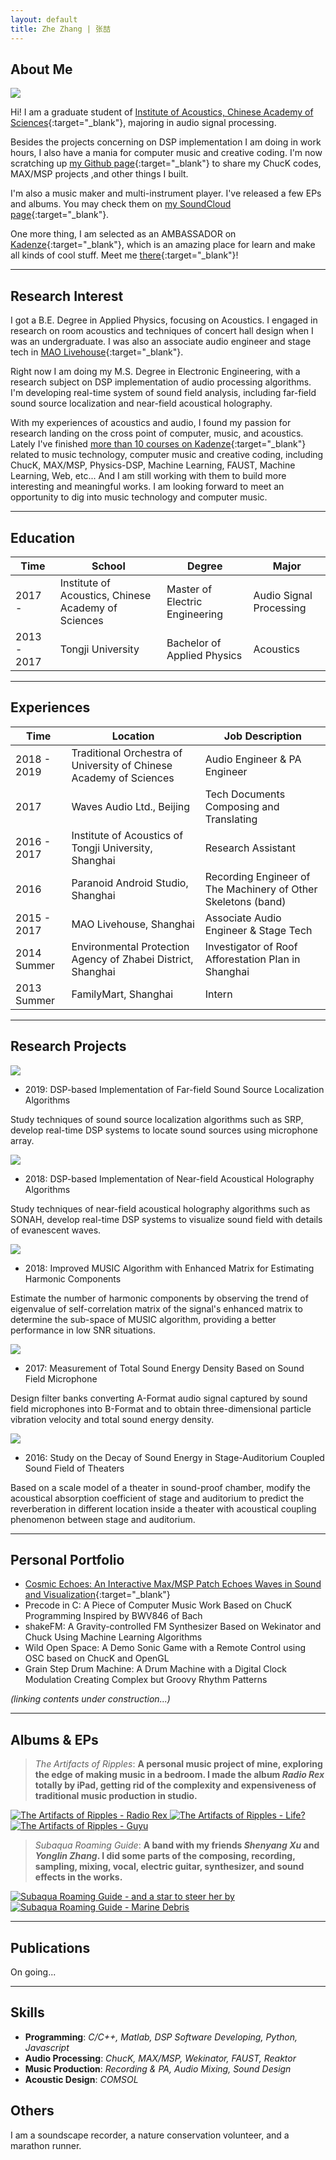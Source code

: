 ```yaml
---
layout: default
title: Zhe Zhang | 张喆
---
```


## About Me

<img class="profile-picture" src="homer.jpg">

Hi! I am a graduate student of [Institute of Acoustics, Chinese Academy of Sciences](http://english.ioa.cas.cn/){:target="_blank"}, majoring in audio signal processing.

Besides the projects concerning on DSP implementation I am doing in work hours, I also have a mania for computer music and creative coding. I'm now scratching up [my Github page](https://github.com/Paranoid2droid){:target="_blank"} to share my ChucK codes, MAX/MSP projects ,and other things I built.

I'm also a music maker and multi-instrument player. I've released a few EPs and albums. You may check them on [my SoundCloud page](https://soundcloud.com/paranoid2droid){:target="_blank"}.

One more thing, I am selected as an AMBASSADOR on [Kadenze](https://www.kadenze.com/){:target="_blank"}, which is an amazing place for learn and make all kinds of cool stuff. Meet me [there](https://www.kadenze.com/users/zhe-zhang){:target="_blank"}!

---

## Research Interest

I got a B.E. Degree in Applied Physics, focusing on Acoustics. I engaged in research on room acoustics and techniques of concert hall design when I was an undergraduate. I was also an associate audio engineer and stage tech in [MAO Livehouse](http://mao-music.com){:target="_blank"}.

Right now I am doing my M.S. Degree in Electronic Engineering, with a research subject on DSP implementation of audio processing algorithms. I'm developing real-time system of sound field analysis, including far-field sound source localization and near-field acoustical holography. 

With my experiences of acoustics and audio, I found my passion for research landing on the cross point of computer, music, and acoustics. Lately I've finished [more than 10 courses on Kadenze](https://www.kadenze.com/users/zhe-zhang#tab-certificates){:target="_blank"} related to music technology, computer music and creative coding, including ChucK, MAX/MSP, Physics-DSP, Machine Learning, FAUST, Machine Learning, Web, etc... And I am still working with them to build more interesting and meaningful works. I am looking forward to meet an opportunity to dig into music technology and computer music.

---

## Education

Time      | School                                                    | Degree                         | Major     
----------|-----------------------------------------------------------|--------------------------------|----------- 
2017 -      | Institute of Acoustics, Chinese Academy of Sciences | Master of Electric Engineering | Audio Signal Processing 
2013 - 2017 | Tongji University                                         | Bachelor of Applied Physics        | Acoustics 

---

## Experiences

Time      | Location                  | Job Description                  
----------|---------------------------|------------------
2018 - 2019 | Traditional Orchestra of University of Chinese Academy of Sciences | Audio Engineer & PA Engineer
2017        | Waves Audio Ltd., Beijing | Tech Documents Composing and Translating
2016 - 2017 | Institute of Acoustics of Tongji University, Shanghai | Research Assistant
2016       | Paranoid Android Studio, Shanghai | Recording Engineer of The Machinery of Other Skeletons (band)
2015 - 2017 | MAO Livehouse, Shanghai | Associate Audio Engineer & Stage Tech
2014 Summer | Environmental Protection Agency of Zhabei District, Shanghai | Investigator of Roof Afforestation Plan in Shanghai
2013 Summer | FamilyMart, Shanghai | Intern

---

## Research Projects

<img class="project-picture" src="research_1.jpg">

* 2019: DSP-based Implementation of Far-field Sound Source Localization Algorithms

Study techniques of sound source localization algorithms such as SRP, develop real-time DSP systems to locate sound sources using microphone array.

<img class="project-picture" src="research_2.gif">

* 2018: DSP-based Implementation of Near-field Acoustical Holography Algorithms

Study techniques of near-field acoustical holography algorithms such as SONAH, develop real-time DSP systems to visualize sound field with details of evanescent waves.

<img class="project-picture" src="research_3.jpg">

* 2018: Improved MUSIC Algorithm with Enhanced Matrix for Estimating Harmonic Components

Estimate the number of harmonic components by observing the trend of eigenvalue of self-correlation matrix of the signal's enhanced matrix to determine the sub-space of MUSIC algorithm, providing a better performance in low SNR situations.

<img class="project-picture" src="research_4.jpg">

* 2017: Measurement of Total Sound Energy Density Based on Sound Field Microphone

Design filter banks converting A-Format audio signal captured by sound field microphones into B-Format and to obtain three-dimensional particle vibration velocity and total sound energy density.

<img class="project-picture" src="research_5.jpg">

* 2016: Study on the Decay of Sound Energy in Stage-Auditorium Coupled Sound Field of Theaters

Based on a scale model of a theater in sound-proof chamber, modify the acoustical absorption coefficient of stage and auditorium to predict the reverberation in different location inside a theater with acoustical coupling phenomenon between stage and auditorium.

---

## Personal Portfolio

* [Cosmic Echoes: An Interactive Max/MSP Patch Echoes Waves in Sound and Visualization](https://www.kadenze.com/users/zhe-zhang/portfolio_projects/ii-c8d45663-014f-412c-9de1-e0ea8bed9224){:target="_blank"}
* Precode in C: A Piece of Computer Music Work Based on ChucK Programming Inspired by BWV846 of Bach
* shakeFM: A Gravity-controlled FM Synthesizer Based on Wekinator and Chuck Using Machine Learning Algorithms
* Wild Open Space: A Demo Sonic Game with a Remote Control using OSC based on ChucK and OpenGL 
* Grain Step Drum Machine: A Drum Machine with a Digital Clock Modulation Creating Complex but Groovy Rhythm Patterns

*(linking contents under construction...)*

---

## Albums & EPs

> *The Artifacts of Ripples*: **A personal music project of mine, exploring the edge of making music in a bedroom. I made the album *Radio Rex* totally by iPad, getting rid of the complexity and expensiveness of traditional music production in studio.**

<a href="https://theartifactsofripples.bandcamp.com/album/radio-rex" target="_blank">
<img class="cover-picture" src="radiorex.jpg" title="The Artifacts of Ripples - Radio Rex" alt="The Artifacts of Ripples - Radio Rex" />
</a>
<a href="https://theartifactsofripples.bandcamp.com/album/life" target="_blank">
<img class="cover-picture" src="life.jpg" title="The Artifacts of Ripples - Life?" alt="The Artifacts of Ripples - Life?" />
</a>
<a href="https://theartifactsofripples.bandcamp.com/album/guyu" target="_blank">
<img class="cover-picture" src="guyu.jpg" title="The Artifacts of Ripples - Guyu" alt="The Artifacts of Ripples - Guyu" />
</a>

<!---
[![alt text](radiorex.jpg "Radio Rex"){:height="100px" width="100px" style="float:left"}](https://theartifactsofripples.bandcamp.com/album/radio-rex)
-->

<!--
<iframe width="100%" height="200" scrolling="no" frameborder="no" allow="autoplay" src="https://w.soundcloud.com/player/?url=https%3A//api.soundcloud.com/playlists/703468422&color=%237c766d&auto_play=false&hide_related=false&show_comments=true&show_user=true&show_reposts=false&show_teaser=true&visual=true"></iframe>

<iframe width="100%" height="200" scrolling="no" frameborder="no" allow="autoplay" src="https://w.soundcloud.com/player/?url=https%3A//api.soundcloud.com/playlists/703446387&color=%236c8b5c&auto_play=false&hide_related=false&show_comments=true&show_user=true&show_reposts=false&show_teaser=true&visual=true"></iframe>

<iframe width="100%" height="200" scrolling="no" frameborder="no" allow="autoplay" src="https://w.soundcloud.com/player/?url=https%3A//api.soundcloud.com/tracks/571439184&color=%235c6c44&auto_play=false&hide_related=false&show_comments=true&show_user=true&show_reposts=false&show_teaser=true&visual=true"></iframe>
-->

> *Subaqua Roaming Guide*: **A band with my friends *Shenyang Xu* and *Yonglin Zhang*. I did some parts of the composing, recording, sampling, mixing, vocal, electric guitar, synthesizer, and sound effects in the works.**

<a href="https://subaquaroamingguide.bandcamp.com/album/and-a-star-to-steer-her-by" target="_blank">
<img class="cover-picture" src="andastartosteerherby.jpg" title="Subaqua Roaming Guide - and a star to steer her by" alt="Subaqua Roaming Guide - and a star to steer her by" />
</a>
<a href="https://subaquaroamingguide.bandcamp.com/album/marine-debris" target="_blank">
<img class="cover-picture" src="marinedebris.jpg" title="Subaqua Roaming Guide - Marine Debris" alt="Subaqua Roaming Guide - Marine Debris" />
</a>

<!---
<iframe width="100%" height="200" scrolling="no" frameborder="no" allow="autoplay" src="https://w.soundcloud.com/player/?url=https%3A//api.soundcloud.com/playlists/703417029&color=%230a3665&auto_play=false&hide_related=false&show_comments=true&show_user=true&show_reposts=false&show_teaser=true&visual=true"></iframe>

<iframe width="100%" height="200" scrolling="no" frameborder="no" allow="autoplay" src="https://w.soundcloud.com/player/?url=https%3A//api.soundcloud.com/playlists/702584835&color=%235b759c&auto_play=false&hide_related=false&show_comments=true&show_user=true&show_reposts=false&show_teaser=true&visual=true"></iframe>
-->

---

## Publications

On going...

---

## Skills

* **Programming**: *C/C++, Matlab, DSP Software Developing, Python, Javascript*
* **Audio Processing**: *ChucK, MAX/MSP, Wekinator, FAUST, Reaktor*
* **Music Production**: *Recording & PA, Audio Mixing, Sound Design*
* **Acoustic Design**: *COMSOL*

## Others

I am a soundscape recorder, a nature conservation volunteer, and a marathon runner.